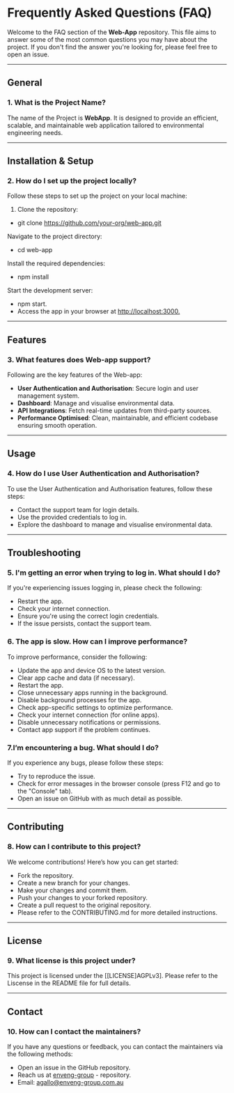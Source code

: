 # **Frequently Asked Questions (FAQ)**

Welcome to the FAQ section of the **Web-App** repository. This file aims to answer some of the most common questions you may have about the project. If you don't find the answer you're looking for, please feel free to open an issue.

---

## General

### 1. **What is the Project Name?**

The name of the Project is **WebApp**. It is designed to provide an efficient, scalable, and maintainable web application tailored to environmental engineering needs.

---

## Installation & Setup

### 2. **How do I set up the project locally?**

Follow these steps to set up the project on your local machine:

1. Clone the repository:

- git clone <https://github.com/your-org/web-app.git>

Navigate to the project directory:

- cd web-app

Install the required dependencies:

- npm install

Start the development server:

- npm start.
- Access the app in your browser at <http://localhost:3000.>

---

## Features

### 3. What features does Web-app support?

Following are the key features of the Web-app:

- **User Authentication and Authorisation**: Secure login and user management system.
- **Dashboard**: Manage and visualise environmental data.
- **API Integrations**: Fetch real-time updates from third-party sources.
- **Performance Optimised**: Clean, maintainable, and efficient codebase ensuring smooth operation.

---

## Usage

### 4. How do I use User Authentication and Authorisation?

To use the User Authentication and Authorisation features, follow these steps:

- Contact the support team for login details.
- Use the provided credentials to log in.
- Explore the dashboard to manage and visualise environmental data.

---

## Troubleshooting

### 5. I'm getting an error when trying to log in. What should I do?

If you're experiencing issues logging in, please check the following:

- Restart the app.
- Check your internet connection.
- Ensure you're using the correct login credentials.
- If the issue persists, contact the support team.

### 6. The app is slow. How can I improve performance?

To improve performance, consider the following:

- Update the app and device OS to the latest version.
- Clear app cache and data (if necessary).
- Restart the app.
- Close unnecessary apps running in the background.
- Disable background processes for the app.
- Check app-specific settings to optimize performance.
- Check your internet connection (for online apps).
- Disable unnecessary notifications or permissions.
- Contact app support if the problem continues.

### 7.I’m encountering a bug. What should I do?

If you experience any bugs, please follow these steps:

- Try to reproduce the issue.
- Check for error messages in the browser console (press F12 and go to the "Console" tab).
- Open an issue on GitHub with as much detail as possible.

---

## Contributing

### 8. How can I contribute to this project?

We welcome contributions! Here’s how you can get started:

- Fork the repository.
- Create a new branch for your changes.
- Make your changes and commit them.
- Push your changes to your forked repository.
- Create a pull request to the original repository.
- Please refer to the CONTRIBUTING.md for more detailed instructions.

---

## License

### 9. What license is this project under?

This project is licensed under the [[LICENSE]AGPLv3]. Please refer to the Liscense in the README file for full details.

---

## Contact

### 10. How can I contact the maintainers?

If you have any questions or feedback, you can contact the maintainers via the following methods:

- Open an issue in the GitHub repository.
- Reach us at [enveng-group](https://github.com/enveng-group) - repository.
- Email: [agallo@enveng-group.com.au](mailto:agallo@enveng-group.com.au)
